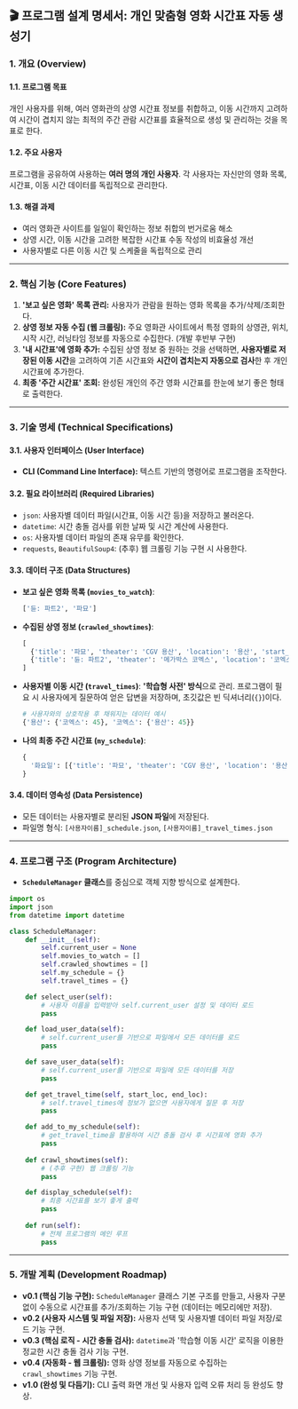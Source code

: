 ## 🎬 프로그램 설계 명세서: 개인 맞춤형 영화 시간표 자동 생성기

### **1. 개요 (Overview)**

#### **1.1. 프로그램 목표**

개인 사용자를 위해, 여러 영화관의 상영 시간표 정보를 취합하고, 이동 시간까지 고려하여 시간이 겹치지 않는 최적의 주간 관람 시간표를 효율적으로 생성 및 관리하는 것을 목표로 한다.

#### **1.2. 주요 사용자**

프로그램을 공유하여 사용하는 **여러 명의 개인 사용자**. 각 사용자는 자신만의 영화 목록, 시간표, 이동 시간 데이터를 독립적으로 관리한다.

#### **1.3. 해결 과제**

  * 여러 영화관 사이트를 일일이 확인하는 정보 취합의 번거로움 해소
  * 상영 시간, 이동 시간을 고려한 복잡한 시간표 수동 작성의 비효율성 개선
  * 사용자별로 다른 이동 시간 및 스케줄을 독립적으로 관리

-----

### **2. 핵심 기능 (Core Features)**

1.  **'보고 싶은 영화' 목록 관리:** 사용자가 관람을 원하는 영화 목록을 추가/삭제/조회한다.
2.  **상영 정보 자동 수집 (웹 크롤링):** 주요 영화관 사이트에서 특정 영화의 상영관, 위치, 시작 시간, 러닝타임 정보를 자동으로 수집한다. (개발 후반부 구현)
3.  **'내 시간표'에 영화 추가:** 수집된 상영 정보 중 원하는 것을 선택하면, **사용자별로 저장된 이동 시간**을 고려하여 기존 시간표와 **시간이 겹치는지 자동으로 검사**한 후 개인 시간표에 추가한다.
4.  **최종 '주간 시간표' 조회:** 완성된 개인의 주간 영화 시간표를 한눈에 보기 좋은 형태로 출력한다.

-----

### **3. 기술 명세 (Technical Specifications)**

#### **3.1. 사용자 인터페이스 (User Interface)**

  * **CLI (Command Line Interface):** 텍스트 기반의 명령어로 프로그램을 조작한다.

#### **3.2. 필요 라이브러리 (Required Libraries)**

  * `json`: 사용자별 데이터 파일(시간표, 이동 시간 등)을 저장하고 불러온다.
  * `datetime`: 시간 충돌 검사를 위한 날짜 및 시간 계산에 사용한다.
  * `os`: 사용자별 데이터 파일의 존재 유무를 확인한다.
  * `requests`, `BeautifulSoup4`: (추후) 웹 크롤링 기능 구현 시 사용한다.

#### **3.3. 데이터 구조 (Data Structures)**

  * **보고 싶은 영화 목록 (`movies_to_watch`)**:
    ```python
    ['듄: 파트2', '파묘']
    ```
  * **수집된 상영 정보 (`crawled_showtimes`)**:
    ```python
    [
      {'title': '파묘', 'theater': 'CGV 용산', 'location': '용산', 'start_time': '14:30', 'runtime': 134},
      {'title': '듄: 파트2', 'theater': '메가박스 코엑스', 'location': '코엑스', 'start_time': '18:00', 'runtime': 166}
    ]
    ```
  * **사용자별 이동 시간 (`travel_times`)**: **'학습형 사전' 방식**으로 관리. 프로그램이 필요 시 사용자에게 질문하여 얻은 답변을 저장하며, 초깃값은 빈 딕셔너리(`{}`)이다.
    ```python
    # 사용자와의 상호작용 후 채워지는 데이터 예시
    {'용산': {'코엑스': 45}, '코엑스': {'용산': 45}}
    ```
  * **나의 최종 주간 시간표 (`my_schedule`)**:
    ```python
    {
      '화요일': [{'title': '파묘', 'theater': 'CGV 용산', 'location': '용산', 'start_time': '14:30', 'runtime': 134}]
    }
    ```

#### **3.4. 데이터 영속성 (Data Persistence)**

  * 모든 데이터는 사용자별로 분리된 **JSON 파일**에 저장된다.
  * 파일명 형식: `[사용자이름]_schedule.json`, `[사용자이름]_travel_times.json`

-----

### **4. 프로그램 구조 (Program Architecture)**

  * **`ScheduleManager` 클래스**를 중심으로 객체 지향 방식으로 설계한다.

<!-- end list -->

```python
import os
import json
from datetime import datetime

class ScheduleManager:
    def __init__(self):
        self.current_user = None
        self.movies_to_watch = []
        self.crawled_showtimes = []
        self.my_schedule = {}
        self.travel_times = {}

    def select_user(self):
        # 사용자 이름을 입력받아 self.current_user 설정 및 데이터 로드
        pass

    def load_user_data(self):
        # self.current_user를 기반으로 파일에서 모든 데이터를 로드
        pass

    def save_user_data(self):
        # self.current_user를 기반으로 파일에 모든 데이터를 저장
        pass

    def get_travel_time(self, start_loc, end_loc):
        # self.travel_times에 정보가 없으면 사용자에게 질문 후 저장
        pass

    def add_to_my_schedule(self):
        # get_travel_time을 활용하여 시간 충돌 검사 후 시간표에 영화 추가
        pass
    
    def crawl_showtimes(self):
        # (추후 구현) 웹 크롤링 기능
        pass

    def display_schedule(self):
        # 최종 시간표를 보기 좋게 출력
        pass
    
    def run(self):
        # 전체 프로그램의 메인 루프
        pass
```

-----

### **5. 개발 계획 (Development Roadmap)**

  * **v0.1 (핵심 기능 구현):** `ScheduleManager` 클래스 기본 구조를 만들고, 사용자 구분 없이 수동으로 시간표를 추가/조회하는 기능 구현 (데이터는 메모리에만 저장).
  * **v0.2 (사용자 시스템 및 파일 저장):** 사용자 선택 및 사용자별 데이터 파일 저장/로드 기능 구현.
  * **v0.3 (핵심 로직 - 시간 충돌 검사):** `datetime`과 '학습형 이동 시간' 로직을 이용한 정교한 시간 충돌 검사 기능 구현.
  * **v0.4 (자동화 - 웹 크롤링):** 영화 상영 정보를 자동으로 수집하는 `crawl_showtimes` 기능 구현.
  * **v1.0 (완성 및 다듬기):** CLI 출력 화면 개선 및 사용자 입력 오류 처리 등 완성도 향상.